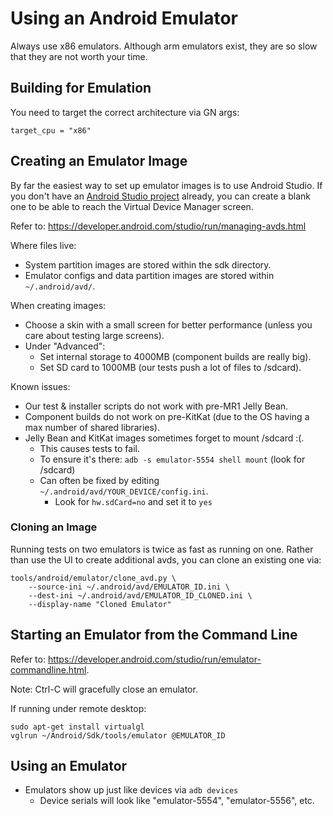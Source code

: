 # Using an Android Emulator
Always use x86 emulators. Although arm emulators exist, they are so slow that
they are not worth your time. 

## Building for Emulation
You need to target the correct architecture via GN args:
```
target_cpu = "x86"
```

## Creating an Emulator Image
By far the easiest way to set up emulator images is to use Android Studio.
If you don't have an [Android Studio project](android_studio.md) already, you
can create a blank one to be able to reach the Virtual Device Manager screen.

Refer to: https://developer.android.com/studio/run/managing-avds.html

Where files live:
 * System partition images are stored within the sdk directory.
 * Emulator configs and data partition images are stored within
   `~/.android/avd/`.

When creating images:
 * Choose a skin with a small screen for better performance (unless you care
   about testing large screens).
 * Under "Advanced":
   * Set internal storage to 4000MB (component builds are really big).
    * Set SD card to 1000MB (our tests push a lot of files to /sdcard).

Known issues:
 * Our test & installer scripts do not work with pre-MR1 Jelly Bean.
 * Component builds do not work on pre-KitKat (due to the OS having a max
   number of shared libraries).
 * Jelly Bean and KitKat images sometimes forget to mount /sdcard :(.
   * This causes tests to fail.
   * To ensure it's there: `adb -s emulator-5554 shell mount` (look for /sdcard)
   * Can often be fixed by editing `~/.android/avd/YOUR_DEVICE/config.ini`.
     * Look for `hw.sdCard=no` and set it to `yes`

### Cloning an Image
Running tests on two emulators is twice as fast as running on one. Rather
than use the UI to create additional avds, you can clone an existing one via:

```shell
tools/android/emulator/clone_avd.py \
    --source-ini ~/.android/avd/EMULATOR_ID.ini \
    --dest-ini ~/.android/avd/EMULATOR_ID_CLONED.ini \
    --display-name "Cloned Emulator"
```

## Starting an Emulator from the Command Line
Refer to: https://developer.android.com/studio/run/emulator-commandline.html.

Note: Ctrl-C will gracefully close an emulator.

If running under remote desktop:
```
sudo apt-get install virtualgl
vglrun ~/Android/Sdk/tools/emulator @EMULATOR_ID
```

## Using an Emulator
 * Emulators show up just like devices via `adb devices`
   * Device serials will look like "emulator-5554", "emulator-5556", etc.

